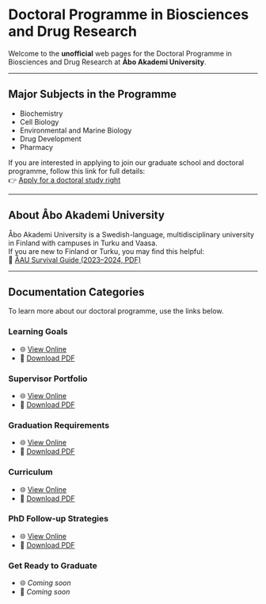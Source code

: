 # Doctoral Programme in Biosciences and Drug Research

Welcome to the **unofficial** web pages for the Doctoral Programme in Biosciences and Drug Research at **Åbo Akademi University**.

---

## Major Subjects in the Programme

- Biochemistry  
- Cell Biology  
- Environmental and Marine Biology  
- Drug Development  
- Pharmacy

If you are interested in applying to join our graduate school and doctoral programme, follow this link for full details:  
👉 [Apply for a doctoral study right](https://www.abo.fi/en/research-at-aau/postgraduate-and-doctoral-studies/apply-for-doctoral-studies/)

---

## About Åbo Akademi University

Åbo Akademi University is a Swedish-language, multidisciplinary university in Finland with campuses in Turku and Vaasa.  
If you are new to Finland or Turku, you may find this helpful:  
📘 [ÅAU Survival Guide (2023–2024, PDF)](https://www.abo.fi/wp-content/uploads/2024/05/survival_guide_2023-2024.pdf)

---

## Documentation Categories

To learn more about our doctoral programme, use the links below.

### Learning Goals  
- 🌐 [View Online](https://aaugs-dp-biosciences-and-drug-research.github.io/LearningGoals/)  
- 📄 [Download PDF](https://aaugs-dp-biosciences-and-drug-research.github.io/LearningGoals/Document.pdf)

### Supervisor Portfolio  
- 🌐 [View Online](https://aaugs-dp-biosciences-and-drug-research.github.io/supervisor-portfolio/)  
- 📄 [Download PDF](https://aaugs-dp-biosciences-and-drug-research.github.io/supervisor-portfolio/Supervisor_Portfolio.pdf)

### Graduation Requirements  
- 🌐 [View Online](https://aaugs-dp-biosciences-and-drug-research.github.io/Graduation_Requirements/)  
- 📄 [Download PDF](https://aaugs-dp-biosciences-and-drug-research.github.io/Graduation_Requirements/Document.pdf)

### Curriculum  
- 🌐 [View Online](https://aaugs-dp-biosciences-and-drug-research.github.io/Curriculum/)  
- 📄 [Download PDF](https://aaugs-dp-biosciences-and-drug-research.github.io/Curriculum/Document.pdf)

### PhD Follow-up Strategies  
- 🌐 [View Online](https://aaugs-dp-biosciences-and-drug-research.github.io/Yearly_followup/)  
- 📄 [Download PDF](https://aaugs-dp-biosciences-and-drug-research.github.io/Yearly_followup/Document.pdf)

### Get Ready to Graduate  
- 🌐 _Coming soon_  
- 📄 _Coming soon_
